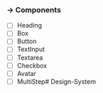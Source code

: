 ### **→ Components**

- [ ]  Heading
- [ ]  Box
- [ ]  Button
- [ ]  TextInput
- [ ]  Textarea
- [ ]  Checkbox
- [ ]  Avatar
- [ ]  MultiStep#   D e s i g n - S y s t e m  
 